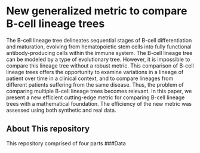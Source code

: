 # New generalized metric to compare B-cell lineage trees
The B-cell lineage tree delineates sequential stages of B-cell differentiation and maturation, evolving from hematopoietic stem cells into fully functional antibody-producing cells within the immune system. The B-cell lineage tree can be modeled by a type of evolutionary tree. However, it is impossible to compare this lineage tree without a robust metric. This comparison of B-cell lineage trees offers the opportunity to examine variations in a lineage of patient over time in a clinical context, and to compare lineages from different patients suffering from the same disease. Thus, the problem of comparing multiple B-cell lineage trees becomes relevant. In this paper, we present a new efficient cutting-edge metric for comparing B-cell lineage trees with a mathematical foundation. The efficiency of the new metric was assessed using both synthetic and real data.
## About This repository
This repository comprised of four parts
###Data
